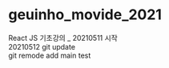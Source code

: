 # geuinho_movide_2021

React JS 기초강의 _ 20210511 시작<br>
20210512 git update<br>
git remode add main test
